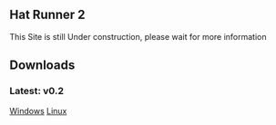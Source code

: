 ## Hat Runner 2

This Site is still Under construction, please wait for more information 


## Downloads

### Latest: v0.2

[Windows](https://github.com/logzinga/HatRunner2/releases/download/v0.2/v0.2-Windows.zip)
[Linux](https://github.com/logzinga/HatRunner2/releases/download/v0.2/v0.2-Linux.zip)


